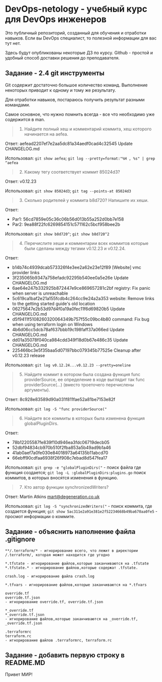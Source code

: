 # DevOps-netology - учебный курс для DevOps инженеров

Это публичный репозиторий, созданный для обучения и отработки навыков.
Если вы DevOps специалист, то полезной информации для вас тут нет.

Здесь будут опубликованы некоторые ДЗ по курсу.
Github - простой и удобный способ доставки решения до преподавателя.

## Задание - 2.4 git инструменты

Git содержит достаточно большое количество команд. Выполнение некоторых приводит к одному и тому же результату.

Для отработки навыков, постараюсь получить результат разными командами.

Самое основное, что нужно помнить всегда - все что необходимо уже содержится в man.

> 1. Найдите полный хеш и комментарий коммита, хеш которого начинается на aefea.

Ответ:
aefead2207ef7e2aa5dc81a34aedf0cad4c32545 Update CHANGELOG.md

Использовал:
`git show aefea`;
`git log --pretty=format:"%H , %s" | grep ^aefea`

> 2. Какому тегу соответствует коммит 85024d3?

Ответ:
v0.12.23

Использовал:
`git show 85024d3`;
`git tag --points-at 85024d3` 

> 3. Сколько родителей у коммита b8d720? Напишите их хеши.

Ответ:
- Par1: 56cd7859e05c36c06b56d013b55a252d0bb7e158
- Par2: 9ea88f22fc6269854151c571162c5bcf958bee2b

Использовал:
`git show b8d720^`;
`git show b8d720^2`

> 4. Перечислите хеши и комментарии всех коммитов которые были сделаны между тегами v0.12.23 и v0.12.24.

Ответ:
- b14b74c4939dcab573326f4e3ee2a62e23e12f89 [Website] vmc provider links
- 3f235065b9347a758efadc92295b540ee0a5e26e Update CHANGELOG.md
- 6ae64e247b332925b872447e9ce869657281c2bf registry: Fix panic when server is unreachable
- 5c619ca1baf2e21a155fcdb4c264cc9e24a2a353 website: Remove links to the getting started guide's old location
- 06275647e2b53d97d4f0a19a0fec11f6d69820b5 Update CHANGELOG.md
- d5f9411f5108260320064349b757f55c09bc4b80 command: Fix bug when using terraform login on Windows
- 4b6d06cc5dcb78af637bbb19c198faff37a066ed Update CHANGELOG.md
- dd01a35078f040ca984cdd349f18d0b67e486c35 Update CHANGELOG.md
- 225466bc3e5f35baa5d07197bbc079345b77525e Cleanup after v0.12.23 release

Использовал:
`git log v0.12.24...v0.12.23 --pretty=oneline`

> 5. Найдите коммит в котором была создана функция func providerSource, ее определение в коде выглядит так func providerSource(...) (вместо троеточего перечислены аргументы).

Ответ:
8c928e83589d90a031f811fae52a81be7153e82f

Использовал:
`git log -S "func providerSource("`

> 6. Найдите все коммиты в которых была изменена функция globalPluginDirs.

Ответ:
- 78b12205587fe839f10d946ea3fdc06719decb05
- 52dbf94834cb970b510f2fba853a5b49ad9b1a46
- 41ab0aef7a0fe030e84018973a64135b11abcd70
- 66ebff90cdfaa6938f26f908c7ebad8d547fea17

Использовал:
`git grep -e "globalPluginDirs("` - поиск файла где функция создается;
`git log -L :globalPluginDirs:plugins.go` поиск коммитов, в которых вносятся изменения в функцию.

> 7. Кто автор функции synchronizedWriters?

Ответ:
Martin Atkins <mart@degeneration.co.uk>

Использовал:
`git log -S "synchronizedWriters("` - поиск коммита, где создается функция;
`git show 5ac311e2a91e381e2f52234668b49ba670aa0fe5` - просмот информации о коммите.

## Задание - объяснить наполнение файла  .gitignore

```
**/.terraform/* - игнорирование всего, что лежит в директории /.terraform/, которая может находится где угодно

*.tfstate - игнорирование файлов,которые заканчиваются на .tfstate
*.tfstate.* - игнорирование файлов,которые содержат .tfstate.

crash.log - игнорирование файла crash.log

*.tfvars - игнорирование файлов,которые заканчиваются на *.tfvars

override.tf
override.tf.json
- игнорирование override.tf, override.tf.json

*_override.tf
*_override.tf.json
- игнорирование файлов,которые заканчиваются на _override.tf, _override.tf.json

.terraformrc
terraform.rc
- игнорирование файлов .terraformrc, terraform.rc
```

## Задание - добавить первую строку в README.MD

Привет МИР!
